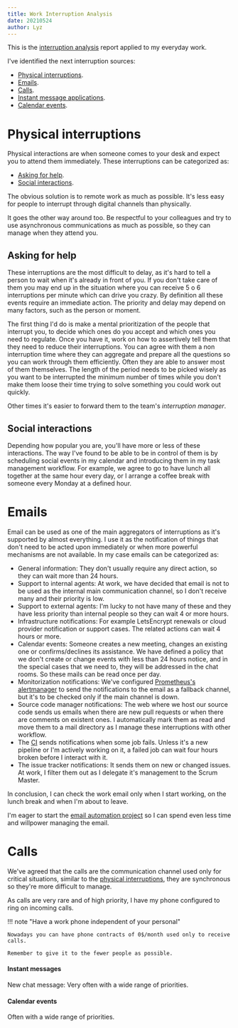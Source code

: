 ```yaml
---
title: Work Interruption Analysis
date: 20210524
author: Lyz
---
```


This is the [interruption
analysis](interruption_management.md#interruption-analysis) report applied to my
everyday work.

I've identified the next interruption sources:

* [Physical interruptions](#physical-interruptions).
* [Emails](#emails).
* [Calls](#calls).
* [Instant message applications](#instant-messages).
* [Calendar events](#calendar-events).

# Physical interruptions

Physical interactions are when someone comes to your desk and expect you to
attend them immediately. These interruptions can be categorized as:

* [Asking for help](#asking-for-help).
* [Social interactions](#social-interactions).

The obvious solution is to remote work as much as possible. It's less easy for
people to interrupt through digital channels than physically.

It goes the other way around too. Be respectful to your colleagues and try to
use asynchronous communications as much as possible, so they can manage when
they attend you.

## Asking for help

These interruptions are the most difficult to delay, as it's hard to tell
a person to wait when it's already in front of you. If you don't take care of
them you may end up in the situation where you can receive 5 o 6 interruptions per
minute which can drive you crazy. By definition all these events require an
immediate action. The priority and delay may depend on many factors, such as
the person or moment.

The first thing I'd do is make a mental prioritization of the people that
interrupt you, to decide which ones do you accept and which ones you need to
regulate. Once you have it, work on how to assertively tell them that they need
to reduce their interruptions. You can agree with them a non interruption time
where they can aggregate and prepare all the questions so you can work through
them efficiently. Often they are able to answer most of them themselves. The
length of the period needs to be picked wisely as you want to be interrupted the
minimum number of times while you don't make them loose their time trying to
solve something you could work out quickly.

Other times it's easier to forward them to the team's *interruption manager*.

## Social interactions

Depending how popular you are, you'll have more or less of these interactions.
The way I've found to be able to be in control of them is by scheduling social
events in my calendar and introducing them in my task management workflow. For
example, we agree to go to have lunch all together at the same hour every day,
or I arrange a coffee break with someone every Monday at a defined hour.

# Emails

Email can be used as one of the main aggregators of interruptions as it's
supported by almost everything. I use it as the notification of things that
don't need to be acted upon immediately or when more powerful mechanisms are not
available. In my case emails can be categorized as:

* General information: They don't usually require any direct action, so they can
    wait more than 24 hours.
* Support to internal agents: At work, we have decided that email is not to be
    used as the internal main communication channel, so I don't receive many and
    their priority is low.
* Support to external agents: I'm lucky to not have many of these and they have
    less priority than internal people so they can wait 4 or more hours.
* Infrastructure notifications: For example LetsEncrypt renewals or cloud provider
    notification or support cases. The related actions can wait 4 hours or more.
* Calendar events: Someone creates a new meeting, changes an existing one or
    confirms/declines its assistance. We have defined a policy that we don't
    create or change events with less than 24 hours notice, and in the special
    cases that we need to, they will be addressed in the chat rooms. So these
    mails can be read once per day.
* Monitorization notifications: We've configured [Prometheus's
    alertmanager](prometheus.md) to send the notifications to the email as
    a fallback channel, but it's to be checked only if the main channel is down.
* Source code manager notifications: The web where we host our source code sends
    us emails when there are new pull requests or when there are comments on
    existent ones. I automatically mark them as read and move them to a mail
    directory as I manage these interruptions with other workflow.
* The [CI](ci.md) sends notifications when some job fails. Unless it's a new
    pipeline or I'm actively working on it, a failed job can wait four
    hours broken before I interact with it.
* The issue tracker notifications: It sends them on new or changed issues.
    At work, I filter them out as I delegate it's management to the Scrum
    Master.

In conclusion, I can check the work email only when I start working, on the
lunch break and when I'm about to leave.

I'm eager to start the [email automation
project](projects.md#automate-email-management) so I can spend even less time
and willpower managing the email.

# Calls

We've agreed that the calls are the communication channel used only for critical
situations, similar to the [physical interruptions](#physical-interruptions),
they are synchronous so they're more difficult to manage.

As calls are very rare and of high priority, I have my phone configured to ring
on incoming calls.

!!! note "Have a work phone independent of your personal"

    Nowadays you can have phone contracts of 0$/month used only to receive
    calls.

    Remember to give it to the fewer people as possible.

#### Instant messages

New chat message: Very often with a wide range of priorities.

#### Calendar events

Often with a wide range of priorities.

